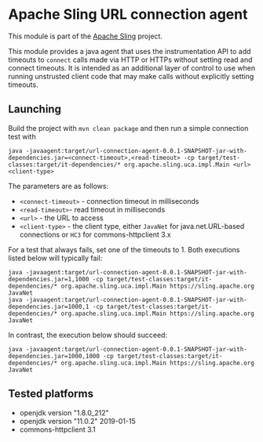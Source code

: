 # Apache Sling URL connection agent

This module is part of the [Apache Sling](https://sling.apache.org) project.

This module provides a java agent that uses the instrumentation API to add timeouts to `connect` calls made via HTTP or HTTPs without setting read and connect timeouts. It is intended as an additional layer of control to use when running unstrusted client code that may make calls without explicitly setting timeouts.

## Launching

Build the project with `mvn clean package` and then run a simple connection test with 

    java -javaagent:target/url-connection-agent-0.0.1-SNAPSHOT-jar-with-dependencies.jar=<connect-timeout>,<read-timeout> -cp target/test-classes:target/it-dependencies/* org.apache.sling.uca.impl.Main <url> <client-type>
    
 The parameters are as follows:
 
 - `<connect-timeout>` - connection timeout in milliseconds
 - `<read-timeout>`- read timeout in milliseconds
 - `<url>` - the URL to access
 - `<client-type>` - the client type, either `JavaNet` for java.net.URL-based connections or `HC3` for commons-httpclient 3.x
 
 
 For a test that always fails, set one of the timeouts to 1. Both executions listed below will typically fail:
 
 ```
java -javaagent:target/url-connection-agent-0.0.1-SNAPSHOT-jar-with-dependencies.jar=1,1000 -cp target/test-classes:target/it-dependencies/* org.apache.sling.uca.impl.Main https://sling.apache.org JavaNet
java -javaagent:target/url-connection-agent-0.0.1-SNAPSHOT-jar-with-dependencies.jar=1000,1 -cp target/test-classes:target/it-dependencies/* org.apache.sling.uca.impl.Main https://sling.apache.org JavaNet
 ```
 
In contrast, the execution below should succeed:

```
java -javaagent:target/url-connection-agent-0.0.1-SNAPSHOT-jar-with-dependencies.jar=1000,1000 -cp target/test-classes:target/it-dependencies/* org.apache.sling.uca.impl.Main https://sling.apache.org JavaNet
```

## Tested platforms

* openjdk version "1.8.0_212"
* openjdk version "11.0.2" 2019-01-15
* commons-httpclient 3.1